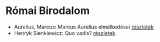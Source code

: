 # Római Birodalom

- Aurelius, Marcus: Marcus Aurelius elmélkedései [részletek](_details/Aurelius%2C%20Marcus.md#id_856)
- Henryk Sienkiewicz: Quo vadis? [részletek](_details/Henryk%20Sienkiewicz.md#id_386)